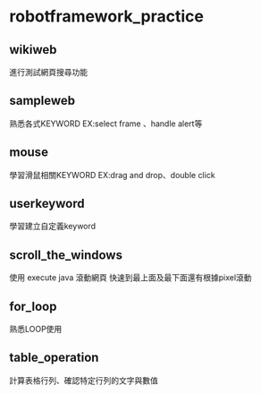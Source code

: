 # robotframework_practice
## wikiweb 
進行測試網頁搜尋功能
## sampleweb
熟悉各式KEYWORD
EX:select frame 、handle alert等
## mouse
學習滑鼠相關KEYWORD
EX:drag and drop、double click
## userkeyword
學習建立自定義keyword
## scroll_the_windows
使用 execute java 滾動網頁
快速到最上面及最下面還有根據pixel滾動
## for_loop
熟悉LOOP使用
## table_operation
計算表格行列、確認特定行列的文字與數值